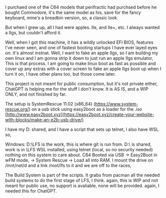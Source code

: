 I purchaed one of the C64 models that perifractic had purchsed before he bought Commodore, it's the same model as his,
save for the fancy keyboard, mine's a breadbin version, so, a classic look.

But when I grew up, all I had were apples. IIe, and IIe+, etc.  I always wanted a IIgs, but couldn't afford it.

Well, when I got this machine, it has a wildly unlocked EFI BIOS, features I've never seen, and one of fastest booting
startups I have ever layed eyes on. it's almost instnat.  Well, I want to fake an apple IIgs, so I am buildng my own linux
and I am gonna strip it down to just run an apple IIgs emulator,  This is that process.  I am going to make linux boot 
as fast as possible and cover up any extras with a cover screen to fake an apple IIgs boot up when I turn it on, I 
have other plans too, but those come later.

This project is not meant for public consumption, but it's not private either, ChatGPT is helping me for the stuff I don't
know.  It is AS IS, and a WIP ONLY, and not finished by far.

The setup is SystemRescue 11.02 (x86_64) (https://www.system-rescue.org/) on a usb stick using easy2boot as a loader for the .iso
[http://www.easy2boot.xyz](https://easy2boot.xyz/create-your-website-with-blocks/make-an-e2b-usb-drive/)

I have my D: shared, and I have a script that sets up telnet, I also have WSL 
so, 

Windows:
   D:\LFS is the work, this is where git is run from.
   D:\  is shared, work is in \LFS
   WSL installed, using telnet (local, so no security needed) nothing on this system to care about.
C64 Booted via USB -> Easy2Boot in wFM mode, -> System Rescue -> Load all into RAM.
   I mount the drive on /mnt/net/d and a link /root/lfs to it and we are off to the races, 

The Build System is part of the scripts. It grabs from pacman all the needed build systems to do the first stage of LFS, I think.
again, this is WIP and not meant for public use, no support is avaliable, none will be provided. again, I needed this for ChatGPT.



